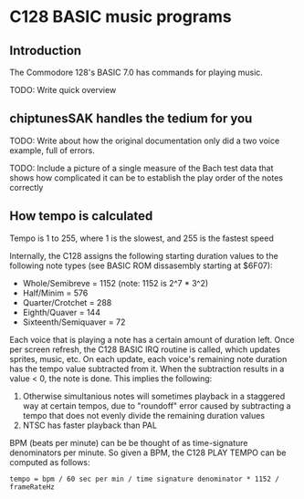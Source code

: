 # C128 BASIC music programs

## Introduction
The Commodore 128's BASIC 7.0 has commands for playing music.

TODO: Write quick overview

## chiptunesSAK handles the tedium for you
TODO: Write about how the original documentation only did a two voice example, full of errors.

TODO: Include a picture of a single measure of the Bach test data that shows how complicated it can be to establish the play order of the notes correctly

## How tempo is calculated

Tempo is 1 to 255, where 1 is the slowest, and 255 is the fastest speed

Internally, the C128 assigns the following starting duration values to the following note types (see BASIC ROM dissasembly starting at $6F07):
* Whole/Semibreve = 1152 (note: 1152 is 2^7 * 3^2)
* Half/Minim = 576
* Quarter/Crotchet = 288
* Eighth/Quaver = 144
* Sixteenth/Semiquaver = 72

Each voice that is playing a note has a certain amount of duration left.  Once per screen refresh, the C128 BASIC IRQ routine is called, which updates sprites, music, etc.  On each update, each voice's remaining note duration has the tempo value subtracted from it.  When the subtraction results in a value < 0, the note is done.  This implies the following:
1. Otherwise simultanious notes will sometimes playback in a staggered way at certain tempos, due to "roundoff" error caused by subtracting a tempo that does not evenly divide the remaining duration values 
2. NTSC has faster playback than PAL

BPM (beats per minute) can be be thought of as time-signature denominators per minute.  So given a BPM, the C128 PLAY TEMPO can be computed as follows:

```
tempo = bpm / 60 sec per min / time signature denominator * 1152 / frameRateHz
```
